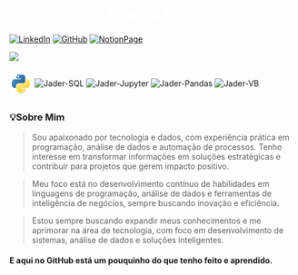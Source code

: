 <h1>
  <a href = "https://www.linkedin.com/in/jader-franca948" style="color: #FFFFFF !important; text-decoration: none; color: inherit;">
    <span> Jader Jesus França Filho</span>
  </a>
</h1>

[![LinkedIn](https://img.shields.io/badge/linkedin-%230077B5.svg?style=for-the-badge&logo=linkedin&logoColor=white)](https://www.linkedin.com/in/jader-franca948)
[![GitHub](https://img.shields.io/badge/GitHub-0077B5?style=for-the-badge&logo=github&logoColor=white)](https://github.com/JaderJFranca)
[![NotionPage](https://img.shields.io/badge/Notion-000000?style=for-the-badge&logo=notion&logoColor=white)](https://furry-cartwheel-27c.notion.site/Jader-Fran-a-14cc8fe29c648031817cd7f45b04914a)

<div>
<img width ="350em" src = "https://github-readme-stats.vercel.app/api/top-langs?username=JaderJFranca&layout=compact&theme=dracula"/>
</div>

<div style="display: inline_block"><br>
  <img align ="center" alt="Jader-Python" height="40" width="40" src="https://raw.githubusercontent.com/devicons/devicon/master/icons/python/python-original.svg">
  <img align="center" alt="Jader-SQL" height="40" width="40" src="https://cdn.jsdelivr.net/gh/devicons/devicon@latest/icons/mysql/mysql-original-wordmark.svg">
  <img align="center" alt="Jader-Jupyter" height="40" width="40" src="https://cdn.jsdelivr.net/gh/devicons/devicon@latest/icons/jupyter/jupyter-original-wordmark.svg">
  <img align="center" alt="Jader-Pandas" height="40" width="40" src="https://cdn.jsdelivr.net/gh/devicons/devicon@latest/icons/pandas/pandas-original-wordmark.svg">
  <img align="center" alt="Jader-VB" height="40" width="40" src="https://cdn.jsdelivr.net/gh/devicons/devicon@latest/icons/visualbasic/visualbasic-original.svg">
  
##

</div>

### 💡Sobre Mim


 
> Sou apaixonado por tecnologia e dados, com experiência prática em programação, análise de dados e automação de processos. Tenho interesse em transformar informações em soluções estratégicas e contribuir para projetos que gerem impacto positivo.
  
> Meu foco está no desenvolvimento contínuo de habilidades em linguagens de programação, análise de dados e ferramentas de inteligência de negócios, sempre buscando inovação e eficiência.
  
> Estou sempre buscando expandir meus conhecimentos e me aprimorar na área de tecnologia, com foco em desenvolvimento de sistemas, análise de dados e soluções inteligentes.
</i>

#### E aqui no GitHub está um pouquinho do que tenho feito e aprendido.
